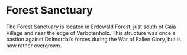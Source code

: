 # Forest Sanctuary
The Forest Sanctuary is located in Erdewald Forest, just south of Gaia Village and near the edge of Verbotenholz. This structure was once a bastion against Dolmordai’s forces during the War of Fallen Glory, but is now rather overgrown.